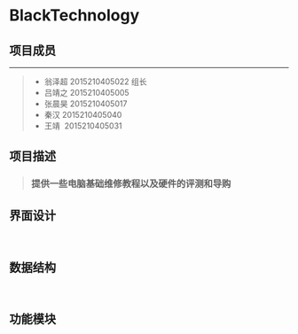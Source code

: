 BlackTechnology
===========
## 项目成员
----------
>* 翁泽超 2015210405022  组长
>* 吕靖之 2015210405005
>* 张晨昊 2015210405017
>* 秦汉  2015210405040
>* 王靖  2015210405031

## 项目描述 
> ### 提供一些电脑基础维修教程以及硬件的评测和导购

## 界面设计
 
## 数据结构
 
## 功能模块
